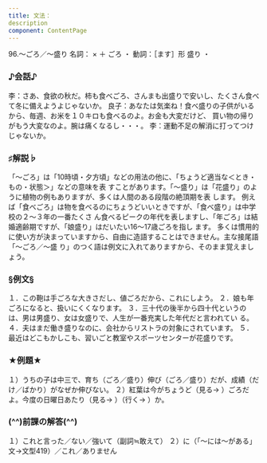 ```yaml
---
title: 文法：
description
component: ContentPage
---
```



96.～ごろ／～盛り
名詞： × ＋ ごろ ・
動詞：［ます］形 盛り ・
### ♪会話♪
李：さあ、食欲の秋だ。柿も食べごろ、さんまも出盛りで安いし、たくさん食べて冬に備えようよじゃないか。 良子：あなたは気楽ね！食べ盛りの子供がいるから、毎週、お米を１０キロも食べるのよ。お金も大変だけど、 買い物の帰りがもう大変なのよ。腕は痛くなるし・・・。
李：運動不足の解消に打ってつけじゃないか。
### ♯解説♭
「～ごろ」は「10時頃・夕方頃」などの用法の他に、「ちょうど適当な＜とき・もの・状態＞」などの意味を表 すことがあります。「～盛り」は「花盛り」のように植物の例もありますが、多くは人間のある段階の絶頂期を表 します。
例えば「食べごろ」は物を食べるのにちょうどいいときですが、「食べ盛り」は中学校の２～３年の一番たくさ ん食べるピークの年代を表しますし、「年ごろ」は結婚適齢期ですが、「娘盛り」はだいたい16～17歳ごろを指し ます。
多くは慣用的に使い方が決まっていますから、自由に造語することはできません。主な接尾語「～ごろ／～盛
り」のつく語は例文に入れてありますから、そのまま覚えましょう。
### §例文§
１．この鞄は手ごろな大きさだし、値ごろだから、これにしよう。
２．娘も年ごろになると、扱いにくくなります。
３．三十代の後半から四十代というのは、男は男盛り、女は女盛りで、人生が一番充実した年代だと言われてい る。
４．夫はまだ働き盛りなのに、会社からリストラの対象にされています。
５．最近はどこもかしこも、習いごと教室やスポーツセンターが花盛りです。
### ★例題★
１）うちの子は中三で、育ち（ごろ／盛り）伸び（ごろ／盛り）だが、成績（だけ／ばかり）がなぜか伸びない。
２）紅葉は今がちょうど（見る→ ）ごろだよ。今度の日曜日あたり（見る→ ）（行く→ ）か。
### (^^)前課の解答(^^)
１）これと言った／ない／強いて（副詞≒敢えて）
２）に（「～には～がある」文→文型419）／これ／ありません
